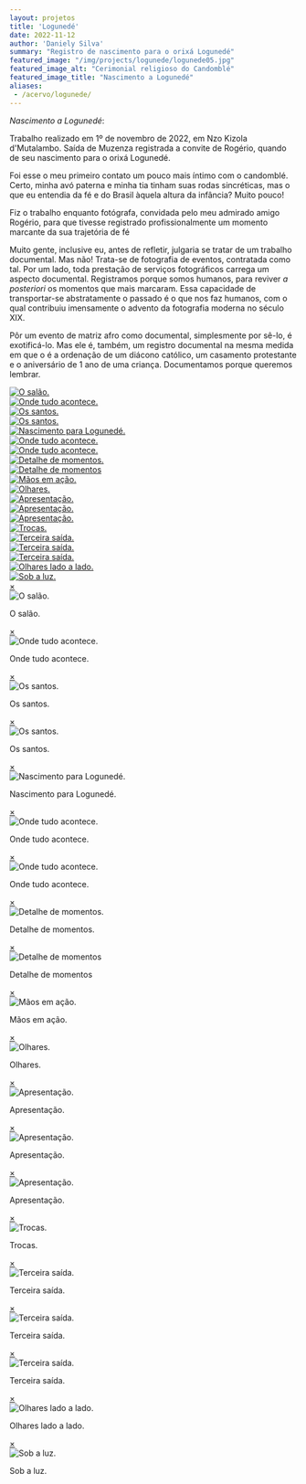 ```yaml
---
layout: projetos
title: 'Logunedé'
date: 2022-11-12
author: 'Daniely Silva'
summary: "Registro de nascimento para o orixá Logunedé"
featured_image: "/img/projects/logunede/logunede05.jpg"
featured_image_alt: "Cerimonial religioso do Candomblé"
featured_image_title: "Nascimento a Logunedé"
aliases:
 - /acervo/logunede/
---
```

*Nascimento a Logunedé*:

Trabalho realizado em 1º de novembro de 2022, em Nzo Kizola d'Mutalambo. Saída de Muzenza registrada a convite de Rogério, quando de seu nascimento para o orixá Logunedé.

Foi esse o meu primeiro contato um pouco mais íntimo com o candomblé. Certo, minha avó paterna e minha tia tinham suas rodas sincréticas, mas o que eu entendia da fé e do Brasil àquela altura da infância? Muito pouco!

Fiz o trabalho enquanto fotógrafa, convidada pelo meu admirado amigo Rogério, para que tivesse registrado profissionalmente um momento marcante da sua trajetória de fé

Muito gente, inclusive eu, antes de refletir, julgaria se tratar de um trabalho documental. Mas não! Trata-se de fotografia de eventos, contratada como tal. Por um lado, toda prestação de serviços fotográficos carrega um aspecto documental. Registramos porque somos humanos, para reviver *a posteriori* os momentos que mais marcaram. Essa capacidade de transportar-se abstratamente o passado é o que nos faz humanos, com o qual contribuiu imensamente o advento da fotografia moderna no século XIX.

Pôr um evento de matriz afro como documental, simplesmente por sê-lo, é exotificá-lo. Mas ele é, também, um registro documental na mesma medida em que o é a ordenação de um diácono católico, um casamento protestante e o aniversário de 1 ano de uma criança. Documentamos porque queremos lembrar.

<div hidden>

![O salão](/img/projects/logunede/logunede01.jpg "O salão.")

![Onde tudo acontece](/img/projects/logunede/logunede02.jpg "Onde tudo acontece.")

![Os santos](/img/projects/logunede/logunede03.jpg "Os santos.")

![Os santos](/img/projects/logunede/logunede04.jpg "Os santos.")

![Nascimento para Logunedé](/img/projects/logunede/logunede06.jpg "Nascimento para Logunedé.")

![Onde tudo acontece](/img/projects/logunede/logunede07.jpg "Onde tudo acontece.")

![Onde tudo acontece](/img/projects/logunede/logunede08.jpg "Onde tudo acontece.")

![Detalhe de momentos](/img/projects/logunede/logunede09.jpg "Detalhe de momentos.")

![Detalhe de momentos](/img/projects/logunede/logunede10.jpg "Detalhe de momentos")

![Mãos em ação](/img/projects/logunede/logunede11.jpg "Mãos em ação.")

![Olhares](/img/projects/logunede/logunede12.jpg "Olhares.")

![Apresentação](/img/projects/logunede/logunede13.jpg "Apresentação.")

![Apresentação](/img/projects/logunede/logunede14.jpg "Apresentação.")

![Apresentação](/img/projects/logunede/logunede15.jpg "Apresentação.")

![Trocas](/img/projects/logunede/logunede16.jpg "Trocas.")

![Terceira saída](/img/projects/logunede/logunede17.jpg "Terceira saída.")

![Terceira saída](/img/projects/logunede/logunede18.jpg "Terceira saída.")

![Terceira saída](/img/projects/logunede/logunede19.jpg "Terceira saída.")

![Olhares lado a lado](/img/projects/logunede/logunede20.jpg "Olhares lado a lado.")

![Sob a luz](/img/projects/logunede/logunede21.jpg "Sob a luz.")
</div>

<section class="galeria">

  <div class="item"><a href="#imagem1"><img src="/img/projects/logunede/logunede01.jpg" alt="O salão." title="O salão." /></a></div>
  <div class="item"><a href="#imagem2"><img src="/img/projects/logunede/logunede02.jpg" alt="Onde tudo acontece." title="Onde tudo acontece." /></a></div>
  <div class="item"><a href="#imagem3"><img src="/img/projects/logunede/logunede03.jpg" alt="Os santos." title="Os santos." /></a></div>
  <div class="item"><a href="#imagem4"><img src="/img/projects/logunede/logunede04.jpg" alt="Os santos." title="Os santos." /></a></div>
  <div class="item"><a href="#imagem5"><img src="/img/projects/logunede/logunede06.jpg" alt="Nascimento para Logunedé." title="Nascimento para Logunedé." /></a></div>
  <div class="item"><a href="#imagem6"><img src="/img/projects/logunede/logunede07.jpg" alt="Onde tudo acontece." title="Onde tudo acontece." /></a></div>
  <div class="item"><a href="#imagem7"><img src="/img/projects/logunede/logunede08.jpg" alt="Onde tudo acontece." title="Onde tudo acontece." /></a></div>
  <div class="item"><a href="#imagem8"><img src="/img/projects/logunede/logunede09.jpg" alt="Detalhe de momentos." title="Detalhe de momentos." /></a></div>
  <div class="item"><a href="#imagem9"><img src="/img/projects/logunede/logunede10.jpg" alt="Detalhe de momentos" title="Detalhe de momentos" /></a></div>
  <div class="item"><a href="#imagem10"><img src="/img/projects/logunede/logunede11.jpg" alt="Mãos em ação." title="Mãos em ação." /></a></div>
  <div class="item"><a href="#imagem11"><img src="/img/projects/logunede/logunede12.jpg" alt="Olhares." title="Olhares." /></a></div>
  <div class="item"><a href="#imagem12"><img src="/img/projects/logunede/logunede13.jpg" alt="Apresentação." title="Apresentação." /></a></div>
  <div class="item"><a href="#imagem13"><img src="/img/projects/logunede/logunede14.jpg" alt="Apresentação." title="Apresentação." /></a></div>
  <div class="item"><a href="#imagem14"><img src="/img/projects/logunede/logunede15.jpg" alt="Apresentação." title="Apresentação." /></a></div>
  <div class="item"><a href="#imagem15"><img src="/img/projects/logunede/logunede16.jpg" alt="Trocas." title="Trocas." /></a></div>
  <div class="item"><a href="#imagem16"><img src="/img/projects/logunede/logunede17.jpg" alt="Terceira saída." title="Terceira saída." /></a></div>
  <div class="item"><a href="#imagem17"><img src="/img/projects/logunede/logunede18.jpg" alt="Terceira saída." title="Terceira saída." /></a></div>
  <div class="item"><a href="#imagem18"><img src="/img/projects/logunede/logunede19.jpg" alt="Terceira saída." title="Terceira saída." /></a></div>
  <div class="item"><a href="#imagem19"><img src="/img/projects/logunede/logunede20.jpg" alt="Olhares lado a lado." title="Olhares lado a lado." /></a></div>
  <div class="item"><a href="#imagem20"><img src="/img/projects/logunede/logunede21.jpg" alt="Sob a luz." title="Sob a luz." /></a></div>

</section>

<div class="lightboxes">

  <div class="lightbox" id="imagem1"><a href="#" class="fechar">&times;</a><div class="conteudo"><img src="/img/projects/logunede/logunede01.jpg" alt="O salão." title="O salão." /><p>O salão.</p></div></div>
  <div class="lightbox" id="imagem2"><a href="#" class="fechar">&times;</a><div class="conteudo"><img src="/img/projects/logunede/logunede02.jpg" alt="Onde tudo acontece." title="Onde tudo acontece." /><p>Onde tudo acontece.</p></div></div>
  <div class="lightbox" id="imagem3"><a href="#" class="fechar">&times;</a><div class="conteudo"><img src="/img/projects/logunede/logunede03.jpg" alt="Os santos." title="Os santos." /><p>Os santos.</p></div></div>
  <div class="lightbox" id="imagem4"><a href="#" class="fechar">&times;</a><div class="conteudo"><img src="/img/projects/logunede/logunede04.jpg" alt="Os santos." title="Os santos." /><p>Os santos.</p></div></div>
  <div class="lightbox" id="imagem5"><a href="#" class="fechar">&times;</a><div class="conteudo"><img src="/img/projects/logunede/logunede06.jpg" alt="Nascimento para Logunedé." title="Nascimento para Logunedé." /><p>Nascimento para Logunedé.</p></div></div>
  <div class="lightbox" id="imagem6"><a href="#" class="fechar">&times;</a><div class="conteudo"><img src="/img/projects/logunede/logunede07.jpg" alt="Onde tudo acontece." title="Onde tudo acontece." /><p>Onde tudo acontece.</p></div></div>
  <div class="lightbox" id="imagem7"><a href="#" class="fechar">&times;</a><div class="conteudo"><img src="/img/projects/logunede/logunede08.jpg" alt="Onde tudo acontece." title="Onde tudo acontece." /><p>Onde tudo acontece.</p></div></div>
  <div class="lightbox" id="imagem8"><a href="#" class="fechar">&times;</a><div class="conteudo"><img src="/img/projects/logunede/logunede09.jpg" alt="Detalhe de momentos." title="Detalhe de momentos." /><p>Detalhe de momentos.</p></div></div>
  <div class="lightbox" id="imagem9"><a href="#" class="fechar">&times;</a><div class="conteudo"><img src="/img/projects/logunede/logunede10.jpg" alt="Detalhe de momentos" title="Detalhe de momentos" /><p>Detalhe de momentos</p></div></div>
  <div class="lightbox" id="imagem10"><a href="#" class="fechar">&times;</a><div class="conteudo"><img src="/img/projects/logunede/logunede11.jpg" alt="Mãos em ação." title="Mãos em ação." /><p>Mãos em ação.</p></div></div>
  <div class="lightbox" id="imagem11"><a href="#" class="fechar">&times;</a><div class="conteudo"><img src="/img/projects/logunede/logunede12.jpg" alt="Olhares." title="Olhares." /><p>Olhares.</p></div></div>
  <div class="lightbox" id="imagem12"><a href="#" class="fechar">&times;</a><div class="conteudo"><img src="/img/projects/logunede/logunede13.jpg" alt="Apresentação." title="Apresentação." /><p>Apresentação.</p></div></div>
  <div class="lightbox" id="imagem13"><a href="#" class="fechar">&times;</a><div class="conteudo"><img src="/img/projects/logunede/logunede14.jpg" alt="Apresentação." title="Apresentação." /><p>Apresentação.</p></div></div>
  <div class="lightbox" id="imagem14"><a href="#" class="fechar">&times;</a><div class="conteudo"><img src="/img/projects/logunede/logunede15.jpg" alt="Apresentação." title="Apresentação." /><p>Apresentação.</p></div></div>
  <div class="lightbox" id="imagem15"><a href="#" class="fechar">&times;</a><div class="conteudo"><img src="/img/projects/logunede/logunede16.jpg" alt="Trocas." title="Trocas." /><p>Trocas.</p></div></div>
  <div class="lightbox" id="imagem16"><a href="#" class="fechar">&times;</a><div class="conteudo"><img src="/img/projects/logunede/logunede17.jpg" alt="Terceira saída." title="Terceira saída." /><p>Terceira saída.</p></div></div>
  <div class="lightbox" id="imagem17"><a href="#" class="fechar">&times;</a><div class="conteudo"><img src="/img/projects/logunede/logunede18.jpg" alt="Terceira saída." title="Terceira saída." /><p>Terceira saída.</p></div></div>
  <div class="lightbox" id="imagem18"><a href="#" class="fechar">&times;</a><div class="conteudo"><img src="/img/projects/logunede/logunede19.jpg" alt="Terceira saída." title="Terceira saída." /><p>Terceira saída.</p></div></div>
  <div class="lightbox" id="imagem19"><a href="#" class="fechar">&times;</a><div class="conteudo"><img src="/img/projects/logunede/logunede20.jpg" alt="Olhares lado a lado." title="Olhares lado a lado." /><p>Olhares lado a lado.</p></div></div>
  <div class="lightbox" id="imagem20"><a href="#" class="fechar">&times;</a><div class="conteudo"><img src="/img/projects/logunede/logunede21.jpg" alt="Sob a luz." title="Sob a luz." /><p>Sob a luz.</p></div></div>

</div>
